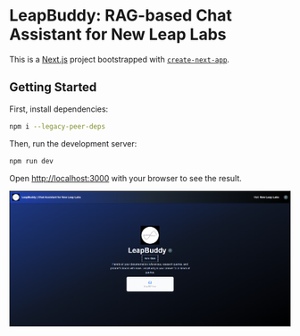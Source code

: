 # LeapBuddy: RAG-based Chat Assistant for New Leap Labs


This is a [Next.js](https://nextjs.org) project bootstrapped with [`create-next-app`](https://nextjs.org/docs/app/api-reference/cli/create-next-app).

## Getting Started

First, install dependencies:

```bash
npm i --legacy-peer-deps
```

Then, run the development server:
```bash
npm run dev
```

Open [http://localhost:3000](http://localhost:3000) with your browser to see the result.

![LeapBuddy](LeapBuddy.png)

